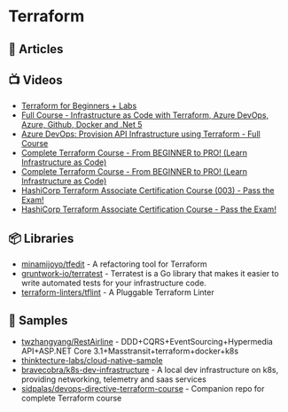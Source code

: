 # Terraform

## 📕 Articles

## 📺 Videos
- [Terraform for Beginners + Labs](https://www.youtube.com/watch?v=YcJ9IeukJL8)
- [Full Course - Infrastructure as Code with Terraform, Azure DevOps, Azure, Github, Docker and .Net 5](https://www.youtube.com/watch?v=q4xNBqvD1uU)
- [Azure DevOps: Provision API Infrastructure using Terraform - Full Course](https://www.youtube.com/watch?v=Ff0DoAmpv6w)
- [Complete Terraform Course - From BEGINNER to PRO! (Learn Infrastructure as Code)](https://www.youtube.com/watch?v=7xngnjfIlK4)
- [Complete Terraform Course - From BEGINNER to PRO! (Learn Infrastructure as Code)](https://www.youtube.com/watch?v=7xngnjfIlK4)
- [HashiCorp Terraform Associate Certification Course (003) - Pass the Exam!](https://www.youtube.com/watch?v=SPcwo0Gq9T8)
- [HashiCorp Terraform Associate Certification Course - Pass the Exam!](https://www.youtube.com/watch?v=V4waklkBC38)

## 📦 Libraries
- [minamijoyo/tfedit](https://github.com/minamijoyo/tfedit) - A refactoring tool for Terraform
- [gruntwork-io/terratest](https://github.com/gruntwork-io/terratest) - Terratest is a Go library that makes it easier to write automated tests for your infrastructure code.
- [terraform-linters/tflint](https://github.com/terraform-linters/tflint) - A Pluggable Terraform Linter

## 🚀 Samples
- [twzhangyang/RestAirline](https://github.com/twzhangyang/RestAirline) - DDD+CQRS+EventSourcing+Hypermedia API+ASP.NET Core 3.1+Masstransit+terraform+docker+k8s
- [thinktecture-labs/cloud-native-sample](https://github.com/thinktecture-labs/cloud-native-sample/tree/main/charts)
- [bravecobra/k8s-dev-infrastructure](https://github.com/bravecobra/k8s-dev-infrastructure) - A local dev infrastructure on k8s, providing networking, telemetry and saas services
- [sidpalas/devops-directive-terraform-course](https://github.com/sidpalas/devops-directive-terraform-course) - Companion repo for complete Terraform course